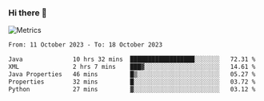 ### Hi there 👋

![Metrics](https://github.com/radoapx/radoapx/blob/main/github-metrics.svg)

<!--START_SECTION:waka-->

```txt
From: 11 October 2023 - To: 18 October 2023

Java              10 hrs 32 mins  ██████████████████░░░░░░░   72.31 %
XML               2 hrs 7 mins    ███▓░░░░░░░░░░░░░░░░░░░░░   14.61 %
Java Properties   46 mins         █▒░░░░░░░░░░░░░░░░░░░░░░░   05.27 %
Properties        32 mins         █░░░░░░░░░░░░░░░░░░░░░░░░   03.72 %
Python            27 mins         ▓░░░░░░░░░░░░░░░░░░░░░░░░   03.12 %
```

<!--END_SECTION:waka-->

<!--
**radoapx/radoapx** is a ✨ _special_ ✨ repository because its `README.md` (this file) appears on your GitHub profile.

Here are some ideas to get you started:

- 🔭 I’m currently working on ...
- 🌱 I’m currently learning ...
- 👯 I’m looking to collaborate on ...
- 🤔 I’m looking for help with ...
- 💬 Ask me about ...
- 📫 How to reach me: ...
- 😄 Pronouns: ...
- ⚡ Fun fact: ...
-->
